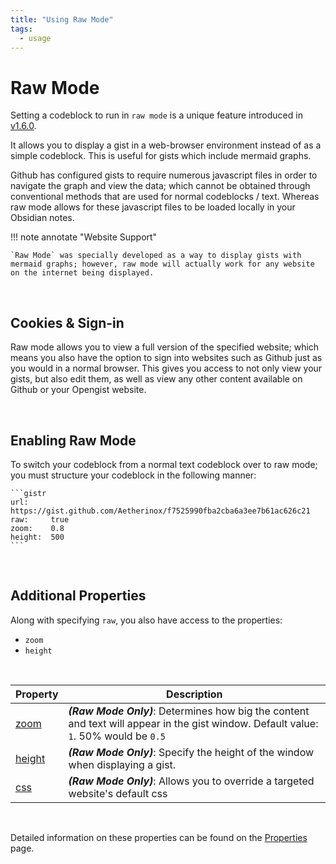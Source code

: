 ```yaml
---
title: "Using Raw Mode"
tags:
  - usage
---
```


# Raw Mode
Setting a codeblock to run in `raw mode` is a unique feature introduced in [v1.6.0](../changelog.md#160-march-29-2024--id160).

It allows you to display a gist in a web-browser environment instead of as a simple codeblock. This is useful for gists which include mermaid graphs.

Github has configured gists to require numerous javascript files in order to navigate the graph and view the data; which cannot be obtained through conventional methods that are used for normal codeblocks / text. Whereas raw mode allows for these javascript files to be loaded locally in your Obsidian notes.

!!! note annotate  "Website Support"

    `Raw Mode` was specially developed as a way to display gists with mermaid graphs; however, raw mode will actually work for any website on the internet being displayed.

<br />

## Cookies & Sign-in
Raw mode allows you to view a full version of the specified website; which means you also have the option to sign into websites such as Github just as you would in a normal browser. This gives you access to not only view your gists, but also edit them, as well as view any other content available on Github or your Opengist website.

<br />

## Enabling Raw Mode
To switch your codeblock from a normal text codeblock over to raw mode; you must structure your codeblock in the following manner:

````
```gistr
url:     https://gist.github.com/Aetherinox/f7525990fba2cba6a3ee7b61ac626c21
raw:     true
zoom:    0.8
height:  500
```
````

<br />

## Additional Properties
Along with specifying `raw`, you also have access to the properties:

- `zoom`
- `height`

<br />

| Property | Description |
| --- | --- |
| [zoom](../usage/properties.md#property-zoom) | _**(Raw Mode Only)**_: Determines how big the content and text will appear in the gist window. Default value: `1`. 50% would be `0.5`|
| [height](../usage/properties.md#property-height) | _**(Raw Mode Only)**_: Specify the height of the window when displaying a gist. |
| [css](../usage/properties.md#property-css) | _**(Raw Mode Only)**_: Allows you to override a targeted website's default css |

<br />

Detailed information on these properties can be found on the [Properties](../usage/properties.md) page.

